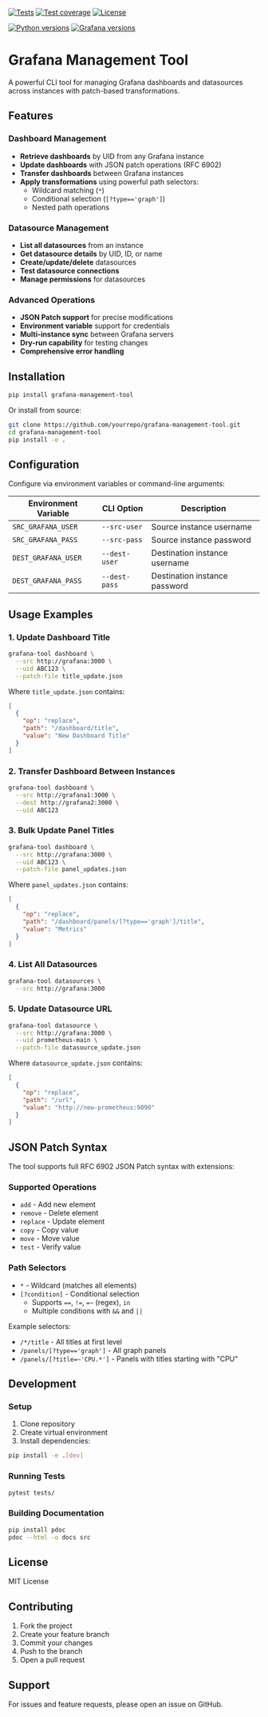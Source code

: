 [![Tests](https://github.com/panodata/grafana-client/workflows/Test/badge.svg)](https://github.com/panodata/grafana-client/actions?query=workflow%3ATest)
[![Test coverage](https://img.shields.io/codecov/c/gh/panodata/grafana-client.svg?style=flat-square)](https://codecov.io/gh/panodata/grafana-client/)
[![License](https://img.shields.io/github/license/panodata/grafana-client.svg?style=flat-square)](https://github.com/panodata/grafana-client/blob/main/LICENSE)

[![Python versions](https://img.shields.io/pypi/pyversions/grafana-client.svg?style=flat-square)](https://pypi.org/project/grafana-client/)
[![Grafana versions](https://img.shields.io/badge/Grafana-5.x%20--%2011.x-blue.svg?style=flat-square)](https://github.com/grafana/grafana)

# Grafana Management Tool

A powerful CLI tool for managing Grafana dashboards and datasources across instances with patch-based transformations.

## Features

### Dashboard Management
- **Retrieve dashboards** by UID from any Grafana instance
- **Update dashboards** with JSON patch operations (RFC 6902)
- **Transfer dashboards** between Grafana instances
- **Apply transformations** using powerful path selectors:
  - Wildcard matching (`*`)
  - Conditional selection (`[?type=='graph']`)
  - Nested path operations

### Datasource Management
- **List all datasources** from an instance
- **Get datasource details** by UID, ID, or name
- **Create/update/delete** datasources
- **Test datasource connections**
- **Manage permissions** for datasources

### Advanced Operations
- **JSON Patch support** for precise modifications
- **Environment variable** support for credentials
- **Multi-instance sync** between Grafana servers
- **Dry-run capability** for testing changes
- **Comprehensive error handling**

## Installation

```bash
pip install grafana-management-tool
```

Or install from source:

```bash
git clone https://github.com/yourrepo/grafana-management-tool.git
cd grafana-management-tool
pip install -e .
```

## Configuration

Configure via environment variables or command-line arguments:

| Environment Variable       | CLI Option       | Description                     |
|----------------------------|------------------|---------------------------------|
| `SRC_GRAFANA_USER`         | `--src-user`     | Source instance username        |
| `SRC_GRAFANA_PASS`         | `--src-pass`     | Source instance password        |
| `DEST_GRAFANA_USER`        | `--dest-user`    | Destination instance username   |
| `DEST_GRAFANA_PASS`        | `--dest-pass`    | Destination instance password   |

## Usage Examples

### 1. Update Dashboard Title

```bash
grafana-tool dashboard \
  --src http://grafana:3000 \
  --uid ABC123 \
  --patch-file title_update.json
```

Where `title_update.json` contains:
```json
[
  {
    "op": "replace",
    "path": "/dashboard/title",
    "value": "New Dashboard Title"
  }
]
```

### 2. Transfer Dashboard Between Instances

```bash
grafana-tool dashboard \
  --src http://grafana1:3000 \
  --dest http://grafana2:3000 \
  --uid ABC123
```

### 3. Bulk Update Panel Titles

```bash
grafana-tool dashboard \
  --src http://grafana:3000 \
  --uid ABC123 \
  --patch-file panel_updates.json
```

Where `panel_updates.json` contains:
```json
[
  {
    "op": "replace",
    "path": "/dashboard/panels/[?type=='graph']/title",
    "value": "Metrics"
  }
]
```

### 4. List All Datasources

```bash
grafana-tool datasources \
  --src http://grafana:3000
```

### 5. Update Datasource URL

```bash
grafana-tool datasource \
  --src http://grafana:3000 \
  --uid prometheus-main \
  --patch-file datasource_update.json
```

Where `datasource_update.json` contains:
```json
[
  {
    "op": "replace",
    "path": "/url",
    "value": "http://new-prometheus:9090"
  }
]
```

## JSON Patch Syntax

The tool supports full RFC 6902 JSON Patch syntax with extensions:

### Supported Operations
- `add` - Add new element
- `remove` - Delete element
- `replace` - Update element
- `copy` - Copy value
- `move` - Move value
- `test` - Verify value

### Path Selectors
- `*` - Wildcard (matches all elements)
- `[?condition]` - Conditional selection
  - Supports `==`, `!=`, `=~` (regex), `in`
  - Multiple conditions with `&&` and `||`

Example selectors:
- `/*/title` - All titles at first level
- `/panels/[?type=='graph']` - All graph panels
- `/panels/[?title=~'CPU.*']` - Panels with titles starting with "CPU"

## Development

### Setup

1. Clone repository
2. Create virtual environment
3. Install dependencies:

```bash
pip install -e .[dev]
```

### Running Tests

```bash
pytest tests/
```

### Building Documentation

```bash
pip install pdoc
pdoc --html -o docs src
```

## License

MIT License

## Contributing

1. Fork the project
2. Create your feature branch
3. Commit your changes
4. Push to the branch
5. Open a pull request

## Support

For issues and feature requests, please open an issue on GitHub.

